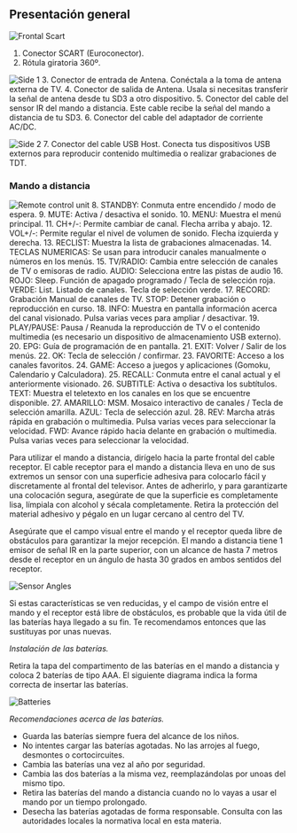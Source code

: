 ## Presentación general

![Frontal Scart](http://static.energysistem.com/images/manuals/42510/555f14e763c04.jpg)
1. Conector SCART (Euroconector).
2. Rótula giratoria 360º.

![Side 1](http://static.energysistem.com/images/manuals/42510/555f149545541.jpg)
3. Conector de entrada de Antena. Conéctala a la toma de antena externa de TV.
4. Conector de salida de Antena. Usala si necesitas transferir la señal de antena desde tu SD3 a otro dispositivo.
5. Conector del cable del sensor IR del mando a distancia. Este cable recibe la señal del mando a distancia de tu SD3.
6. Conector del cable del adaptador de corriente AC/DC.

![Side 2](http://static.energysistem.com/images/manuals/42510/555f14657d929.jpg)
7. Conector del cable USB Host. Conecta tus dispositivos USB externos para reproducir contenido multimedia o realizar grabaciones de TDT.

### Mando a distancia
![Remote control unit](http://static.energysistem.com/images/manuals/42510/555f14b3c066f.jpg)
8. STANDBY: Conmuta entre encendido / modo de espera.
9. MUTE: Activa / desactiva el sonido.
10. MENU: Muestra el menú principal.
11. CH+/-: Permite cambiar de canal. Flecha arriba y abajo.
12. VOL+/-: Permite regular el nivel de volumen de sonido. Flecha izquierda y derecha.
13. RECLIST: Muestra la lista de grabaciones almacenadas.
14. TECLAS NUMERICAS: Se usan para introducir canales manualmente o números en los menús.
15. TV/RADIO: Cambia entre selección de canales de TV o emisoras de radio. AUDIO: Selecciona entre las pistas de audio
16. ROJO: Sleep. Función de apagado programado / Tecla de selección roja. VERDE: List. Listado de canales. Tecla de selección verde.
17. RECORD: Grabación Manual de canales de TV. STOP: Detener grabación o reproducción en curso.
18. INFO: Muestra en pantalla información acerca del canal visionado. Pulsa varias veces para ampliar / desactivar.
19. PLAY/PAUSE: Pausa / Reanuda la reproducción de TV o el contenido multimedia (es necesario un dispositivo de almacenamiento USB externo).
20. EPG: Guía de programación de en pantalla.
21. EXIT: Volver / Salir de los menús.
22. OK: Tecla de selección / confirmar.
23. FAVORITE: Acceso a los canales favoritos.
24. GAME: Acceso a juegos y aplicaciones (Gomoku, Calendario y Calculadora).
25. RECALL: Conmuta entre el canal actual y el anteriormente visionado.
26. SUBTITLE: Activa o desactiva los subtítulos. TEXT: Muestra el teletexto en los canales en los que se encuentre disponible.
27. AMARILLO: MSM. Mosaico interactivo de canales / Tecla de selección amarilla. AZUL: Tecla de selección azul.
28. REV: Marcha atrás rápida en grabación o multimedia. Pulsa varias veces para seleccionar la velocidad. FWD: Avance rápido hacia delante en grabación o multimedia. Pulsa varias veces para seleccionar la velocidad.

Para utilizar el mando a distancia, dirígelo hacia la parte frontal del cable receptor. El cable receptor para el mando a distancia lleva en uno de sus extremos un sensor con una superficie adhesiva para colocarlo fácil y discretamente al frontal del televisor. Antes de adherirlo, y para garantizarte una colocación segura, asegúrate de que la superficie es completamente lisa, límpiala con alcohol y sécala completamente. Retira la protección del material adhesivo y pégalo en un lugar cercano al centro del TV.

Asegúrate que el campo visual entre el mando y el receptor queda libre de obstáculos para garantizar la mejor recepción. El mando a distancia tiene 1 emisor de señal IR en la parte superior, con un alcance de hasta 7 metros desde el receptor en un ángulo de hasta 30 grados en ambos sentidos del receptor.

![Sensor Angles](http://static.energysistem.com/images/manuals/42510/5566d47c0d54d.jpg)

Si estas características se ven reducidas, y el campo de visión entre el mando y el receptor está libre de obstáculos, es probable que la vida útil de las baterías haya llegado a su fin. Te recomendamos entonces que las sustituyas por unas nuevas.

*Instalación de las baterías.*

Retira la tapa del compartimento de las baterías en el mando a distancia y coloca 2 baterías de tipo AAA. El siguiente diagrama indica la forma correcta de insertar las baterías.

![Batteries](http://static.energysistem.com/images/manuals/42510/5566d5fb06f23.jpg)

*Recomendaciones acerca de las baterías.*
* Guarda las baterías siempre fuera del alcance de los niños.
* No intentes cargar las baterías agotadas. No las arrojes al fuego, desmontes o cortocircuites.
* Cambia las baterías una vez al año por seguridad.
* Cambia las dos baterías a la misma vez, reemplazándolas por unoas del mismo tipo.
* Retira las baterías del mando a distancia cuando no lo vayas a usar el mando por un tiempo prolongado.
* Desecha las baterías agotadas de forma responsable. Consulta con las autoridades locales la normativa local en esta materia.
